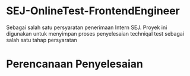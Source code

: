 # SEJ-OnlineTest-FrontendEngineer
Sebagai salah satu persyaratan penerimaan Intern SEJ. Proyek ini digunakan untuk menyimpan proses penyelesaian techniqal test sebagai salah satu tahap persyaratan

# Perencanaan Penyelesaian
